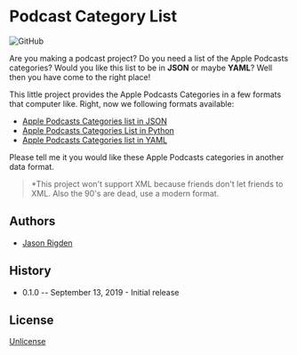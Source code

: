 # Podcast Category List
![GitHub](https://img.shields.io/github/license/mr-rigden/Podcast-Categories-List?style=flat-square)


Are you making a podcast project? Do you need a list of the Apple Podcasts categories? Would you like this list to be in **JSON** or maybe **YAML**? Well then you have come to the right place! 

This little project provides the Apple Podcasts Categories in a few formats that computer like.
Right, now we following formats available:

* [Apple Podcasts Categories list in JSON](https://raw.githubusercontent.com/mr-rigden/Podcast-Categories-List/master/podcast_categories_list.json)
* [Apple Podcasts Categories List in Python](https://raw.githubusercontent.com/mr-rigden/Podcast-Categories-List/master/podcast_categories_list.py)
* [Apple Podcasts Categories list in YAML](https://raw.githubusercontent.com/mr-rigden/Podcast-Categories-List/master/podcast_categories_list.yaml)

Please tell me it you would like these Apple Podcasts categories in another data format.

> *This project won't support XML because friends don't let friends to XML. Also the 90's are dead, use a modern format.

## Authors
* [Jason Rigden](https://twitter.com/mr_rigden)

## History
* 0.1.0  -- September 13, 2019 - Initial release

## License
[Unlicense](http://unlicense.org/)
